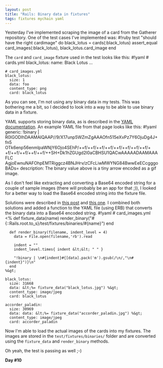 ```yaml
---
layout: post
title: "Rails: Binary data in fixtures"
tags: fixtures mychain yaml
---
```

Yesterday I've implemented scraping the image of a card from the Gatherer repository. One of the test cases I've implemented was:
    #!ruby
    test "should have the right cardimage" do
      black_lotus = cards(:black_lotus)
      assert_equal card_images(:black_lotus), black_lotus.card_image
    end

The `card` and `card_image` fixture used in the test looks like this:
    #!yaml
    # cards.yml
    black_lotus:
      name: Black Lotus
      ...

    # card_images.yml
    black_lotus:
      size: 1
      data: foo
      content_type: png
      card: black_lotus

As you can see, I'm not using any binary data in my tests. This was bothering me a bit, so I decided to look into a way to be able to use binary data in a fixture.

YAML supports storing binary data, as is described in the [YAML documentation](http://yaml.org/type/binary.html). An example YAML file from that page looks like this:
    #!yaml
    generic: !binary |
      R0lGODlhDAAMAIQAAP//9/X17unp5WZmZgAAAOfn515eXvPz7Y6OjuDg4J+fn5
      OTk6enp56enmlpaWNjY6Ojo4SEhP/++f/++f/++f/++f/++f/++f/++f/++f/+
      +f/++f/++f/++f/++f/++SH+Dk1hZGUgd2l0aCBHSU1QACwAAAAADAAMAAAFLC
      AgjoEwnuNAFOhpEMTRiggcz4BNJHrv/zCFcLiwMWYNG84BwwEeECcgggoBADs=
    description:
      The binary value above is a tiny arrow encoded as a gif image.

As I don't feel like extracting and converting a Base64 encoded string for a couple of sample images (there will probably be an app for that ;)), I looked for a better way to load the Base64 encoded string into the fixture file.

Solutions were described in [this post](http://techpolesen.blogspot.com/2007/04/rails-fixture-tips.html) and [this one](http://moiristo.wordpress.com/2008/11/01/snippet-binary-to-yaml/). I combined both solutions and added a function to the YAML file (using ERB) that converts the binary data into a Base64 encoded string.
    #!yaml
    # card_images.yml
    &lt;%
      def fixture_data(name)
        render_binary("#{::Rails.root.to_s}/test/fixtures/binaries/#{name}")
      end

      def render_binary(filename, indent_level = 4)
        data = File.open(filename,'rb').read

        indent = ""
        indent_level.times{ indent &lt;&lt; " " }

        "!binary | \n#{indent}#{[data].pack('m').gsub(/\n/,"\n#{indent}")}\n"
      end
    %&gt;

    black_lotus:
      size: 31668
      data: &lt;%= fixture_data("black_lotus.jpg") %&gt;
      content_type: image/jpeg
      card: black_lotus

    accorder_paladin:
      size: 30969
      data: data: &lt;%= fixture_data("accorder_paladin.jpg") %&gt;
      content_type: image/jpeg
      card: accorder_paladin

Now I'm able to load the actual images of the cards into my fixtures. The images are stored in the `test/fixtures/binaries/` folder and are converted using the `fixture_data` and `render_binary` methods.

Oh yeah, the test is passing as well ;-)

**Day #10**
